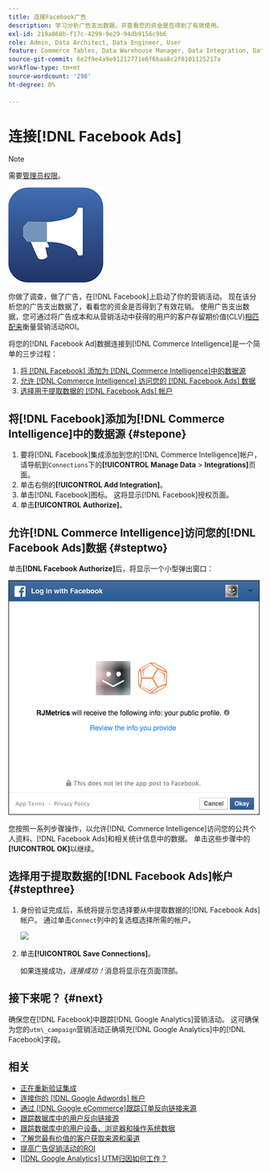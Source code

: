 ```yaml
---
title: 连接Facebook广告
description: 学习分析广告支出数据，并查看您的资金是否得到了有效使用。
exl-id: 219a868b-f17c-4299-9e29-94db9156c9b6
role: Admin, Data Architect, Data Engineer, User
feature: Commerce Tables, Data Warehouse Manager, Data Integration, Data Import/Export
source-git-commit: 6e2f9e4a9e91212771e6f6baa8c2f8101125217a
workflow-type: tm+mt
source-wordcount: '298'
ht-degree: 0%

---
```


# 连接[!DNL Facebook Ads]

>[!NOTE]
>
>需要[管理员权限](../../../administrator/user-management/user-management.md)。

![](../../../assets/facebook-ads-logo.png)

你做了调查，做了广告，在[!DNL Facebook]上启动了你的营销活动。 现在该分析您的广告支出数据了，看看您的资金是否得到了有效花销。 使用广告支出数据，您可通过将广告成本和从营销活动中获得的用户的客户存留期价值(CLV)[相匹配来](../../../data-analyst/analysis/roi-ad-camp.md)衡量营销活动ROI。

将您的[!DNL Facebook Ad]数据连接到[!DNL Commerce Intelligence]是一个简单的三步过程：

1. [将 [!DNL Facebook] 添加为 [!DNL Commerce Intelligence]中的数据源](#stepone)
1. [允许 [!DNL Commerce Intelligence] 访问您的 [!DNL Facebook Ads] 数据](#steptwo)
1. [选择用于提取数据的 [!DNL Facebook Ads] 帐户](#stepthree)

## 将[!DNL Facebook]添加为[!DNL Commerce Intelligence]中的数据源 {#stepone}

1. 要将[!DNL Facebook]集成添加到您的[!DNL Commerce Intelligence]帐户，请导航到`Connections`下的&#x200B;**[!UICONTROL Manage Data** > **Integrations]**&#x200B;页面。
1. 单击右侧的&#x200B;**[!UICONTROL Add Integration]**。
1. 单击[!DNL Facebook]图标。 这将显示[!DNL Facebook]授权页面。
1. 单击&#x200B;**[!UICONTROL Authorize]**。

## 允许[!DNL Commerce Intelligence]访问您的[!DNL Facebook Ads]数据 {#steptwo}

单击&#x200B;**[!DNL Facebook Authorize]**&#x200B;后，将显示一个小型弹出窗口：

![](../../../assets/Facebook_Access_Popup.png)

您按照一系列步骤操作，以允许[!DNL Commerce Intelligence]访问您的公共个人资料、[!DNL Facebook Ads]和相关统计信息中的数据。 单击这些步骤中的&#x200B;**[!UICONTROL OK]**&#x200B;以继续。

## 选择用于提取数据的[!DNL Facebook Ads]帐户 {#stepthree}

1. 身份验证完成后，系统将提示您选择要从中提取数据的[!DNL Facebook Ads]帐户。 通过单击`Connect`列中的复选框选择所需的帐户。

   ![](../../../assets/Facebook_Ad_Accounts.png)

1. 单击&#x200B;**[!UICONTROL Save Connections]**。

   如果连接成功，*连接成功！*&#x200B;消息将显示在页面顶部。

## 接下来呢？ {#next}

确保您在[!DNL Facebook]中跟踪[!DNL Google Analytics]营销活动。 这可确保为您的`utm\_campaign`营销活动正确填充[!DNL Google Analytics]中的[!DNL Facebook]字段。

## 相关

* [正在重新验证集成](https://experienceleague.adobe.com/docs/commerce-knowledge-base/kb/how-to/mbi-reauthenticating-integrations.html)
* [连接你的 [!DNL Google Adwords] 帐户](../integrations/google-ecommerce.md)
* [通过 [!DNL Google eCommerce]跟踪订单反向链接来源](../integrations/google-ecommerce.md)
* [跟踪数据库中的用户反向链接源](../../analysis/google-track-user-acq.md)
* [跟踪数据库中的用户设备、浏览器和操作系统数据](../../analysis/track-usr-dev-browser.md)
* [了解您最有价值的客户获取来源和渠道](../../analysis/most-value-source-channel.md)
* [提高广告促销活动的ROI](../../analysis/roi-ad-camp.md)
* [ [!DNL Google Analytics] UTM归因如何工作？](../../analysis/utm-attributes.md)
